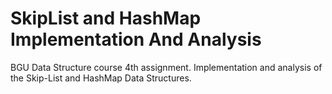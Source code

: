# SkipList and HashMap Implementation And Analysis
 BGU Data Structure course 4th assignment. Implementation and analysis of the Skip-List and HashMap Data Structures.

